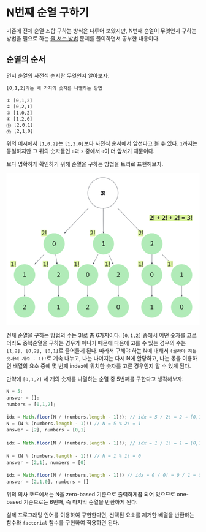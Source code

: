 # N번째 순열 구하기

기존에 전체 순열·조합 구하는 방식은 다루어 보았지만, N번째 순열이 무엇인지 구하는 방법을 필요로 하는 [줄 서는 방법](https://programmers.co.kr/learn/courses/30/lessons/12936) 문제를 풀이하면서 공부한 내용이다.

## 순열의 순서

먼저 순열의 사전식 순서란 무엇인지 알아보자.

```
[0,1,2]라는 세 가지의 숫자를 나열하는 방법

① [0,1,2]
② [0,2,1]
③ [1,0,2]
④ [1,2,0]
⓹ [2,0,1]
⓺ [2,1,0]
```

위의 예시에서 `[1,0,2]`는 `[1,2,0]`보다 사전식 순서에서 앞선다고 볼 수 있다. `1`까지는 동일하지만 그 뒤의 숫자들인 `0`과 `2` 중에서 `0`이 더 앞서기 때문이다.

보다 명확하게 확인하기 위해 순열을 구하는 방법을 트리로 표현해보자.

<center>
  <img src="docs/javascript/algorithm/nth-permutation/nth-permutation.png" alt="nth-permutation">
</center>

전체 순열을 구하는 방법의 수는 3!로 총 6가지이다. `[0,1,2]` 중에서 어떤 숫자를 고르더라도 중복순열을 구하는 경우가 아니기 때문에 다음에 고를 수 있는 경우의 수는 `[1,2], [0,2], [0,1]`로 줄어들게 된다. 따라서 구해야 하는 N에 대해서 `(골라야 하는 숫자의 개수 - 1)!`로 계속 나누고, 나눈 나머지는 다시 N에 할당하고, 나눈 몫을 이용하면 배열의 요소 중에 몇 번째 index에 위치한 숫자를 고른 경우인지 알 수 있게 된다.

만약에 `[0,1,2]` 세 개의 숫자를 나열하는 순열 중 5번째를 구한다고 생각해보자.

```javascript
N = 5;
answer = [];
numbers = [0,1,2];

idx = Math.floor(N / (numbers.length - 1)!); // idx = 5 / 2! = 2 → [0,1,2]에서 2번째 숫자를 고른다.
N = (N % (numbers.length - 1)!) // N = 5 % 2! = 1
answer = [2], numbers = [0,1]

idx = Math.floor(N / (numbers.length - 1)!); // idx = 1 / 1! = 1 → [0,1]에서 1번째 숫자를 고른다.

N = (N % (numbers.length - 1)!) // N = 1 % 1! = 0
answer = [2,1], numbers = [0]

idx = Math.floor(N / (numbers.length - 1)!) // idx = 0 / 0! = 0 / 1 = 0 → [0]에서 0번째 숫자를 고른다.
answer = [2,1,0], numbers = []
```

위의 의사 코드에서는 N을 zero-based 기준으로 출력하게끔 되어 있으므로 one-based 기준으로는 6번째, 즉 마지막 순열을 반환하게 된다.

실제 프로그래밍 언어를 이용하여 구현한다면, 선택된 요소를 제거한 배열을 반환하는 함수와 `factorial` 함수를 구현하여 적용하면 된다.

